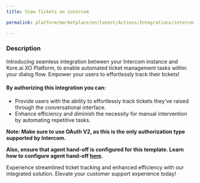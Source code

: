 ```yaml
---
title: View Tickets on intercom

permalink: platform/marketplace/en/latest/Actions/Integrations/intercom_viewTickets

---
```

<base target="_blank">

### Description

Introducing seamless integration between your Intercom instance and Kore.ai XO Platform, to enable automated ticket management tasks within your dialog flow. Empower your users to effortlessly track their tickets!


#### By authorizing this integration you can:
- Provide users with the ability to effortlessly track tickets they've raised through the conversational interface.
- Enhance efficiency and diminish the necessity for manual intervention by automating repetitive tasks.

**Note: Make sure to use OAuth V2, as this is the only authorization type supported by Intercom.**

**Also, ensure that agent hand-off is configured for this template. Learn how to configure agent hand-off [here](https://docs.kore.ai/xo/app-settings/integrations/agents/agent-transfer-integrations/).**

Experience streamlined ticket tracking and enhanced efficiency with our integrated solution. Elevate your customer support experience today!
